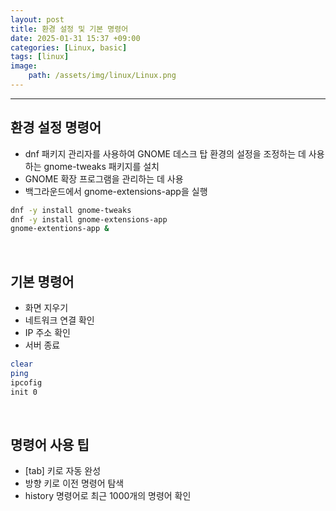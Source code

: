 ```yaml
---
layout: post
title: 환경 설정 및 기본 명령어
date: 2025-01-31 15:37 +09:00
categories: [Linux, basic]
tags: [linux]
image:
    path: /assets/img/linux/Linux.png
---
```


---
## 환경 설정 명령어
- dnf 패키지 관리자를 사용하여 GNOME 데스크 탑 환경의 설정을 조정하는 데 사용하는 gnome-tweaks 패키지를 설치
- GNOME 확장 프로그램을 관리하는 데 사용
- 백그라운드에서 gnome-extensions-app을 실행
```bash
dnf -y install gnome-tweaks
dnf -y install gnome-extensions-app
gnome-extentions-app &
```

<br>

## 기본 명령어
- 화면 지우기
- 네트워크 연결 확인
- IP 주소 확인
- 서버 종료
``` bash
clear
ping
ipcofig
init 0
```

<br>

## 명령어 사용 팁
- [tab] 키로 자동 완성
- 방향 키로 이전 명령어 탐색
- history 명령어로 최근 1000개의 명령어 확인